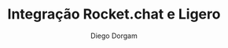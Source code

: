 ---
title: Integração Rocket.chat e Ligero
dateEvent: 2018-05-22 10:00:00
extUrl: https://youtu.be/_LDVryNlWuw
bgSize: cover
bgColor: 030c1a
author: Diego Dorgam
language: Brazil
cover: https://img.youtube.com/vi/_LDVryNlWuw/0.jpg
categories:
  - Webinars
---